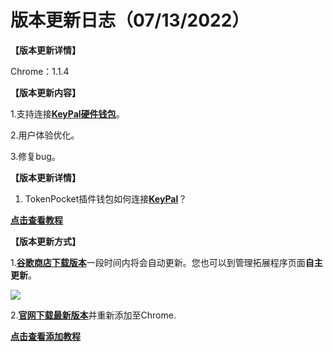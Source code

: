 # 版本更新日志（07/13/2022）

**【版本更新详情】**

Chrome：1.1.4



**【版本更新内容】**

1.支持连接[**KeyPal硬件钱包**](https://www.keypal.pro/zh/)。&#x20;

2.用户体验优化。&#x20;

3.修复bug。



**【版本更新详情】**

1. TokenPocket插件钱包如何连接[**KeyPal**](https://www.keypal.pro/zh/)？

[**点击查看教程**](https://help.tokenpocket.pro/cn/extension-wallet/faq/use-tutorial/connect-keypal)



**【版本更新方式】**

1.[**谷歌商店下载版本**](https://chrome.google.com/webstore/detail/tokenpocket/mfgccjchihfkkindfppnaooecgfneiii?hl=zh-CN)一段时间内将会自动更新。您也可以到管理拓展程序页面**自主更新**。

![](<../../.gitbook/assets/组 5.png>)

2.[**官网下载最新版本**](broken-reference)并重新添加至Chrome.

[**点击查看添加教程**](https://help.tokenpocket.pro/cn/extension-wallet/faq/installation-tutorial)

